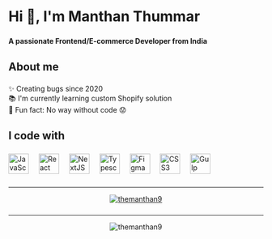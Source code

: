 <h1 align="left">Hi 👋, I'm Manthan Thummar</h1>

###

<h4 align="left">A passionate Frontend/E-commerce Developer from India</h4>

###

<h2 align="left">About me</h2>

###

<p align="left">✨ Creating bugs since 2020<br>📚 I'm currently learning custom Shopify solution<br>🎲 Fun fact: No way without code 😟</p>

###

<h2 align="left">I code with</h2>

###

<div align="left">
  <img src="https://skillicons.dev/icons?i=js" height="40" alt="JavaScript logo"  />
  <img width="12" />
  <img src="https://skillicons.dev/icons?i=react" height="40" alt="React logo"  />
  <img width="12" />
  <img src="https://skillicons.dev/icons?i=nextjs" height="40" alt="NextJS logo"  />
  <img width="12" />
  <img src="https://skillicons.dev/icons?i=ts" height="40" alt="Typescript logo"  />
  <img width="12" />
  <img src="https://skillicons.dev/icons?i=figma" height="40" alt="Figma logo"  />
  <img width="12" />
  <img src="https://skillicons.dev/icons?i=css" height="40" alt="CSS3 logo"  />
  <img width="12" />
  <img src="https://skillicons.dev/icons?i=gulp" height="40" alt="Gulp logo"  />
</div>

###

<hr/>

<div align="center">
  <a href="https://github.com/themanthan9">
    <img src="https://github-profile-trophy.vercel.app/?username=themanthan9&column=4&margin-w=20&margin-h=20&title=-Stars,-Followers,-PullRequest,-Reviews" alt="themanthan9">
  </a>
</div>

###

<hr/>

<div align="center">
  <img src="https://github-readme-streak-stats.herokuapp.com/?user=themanthan9" alt="themanthan9">
</div>
